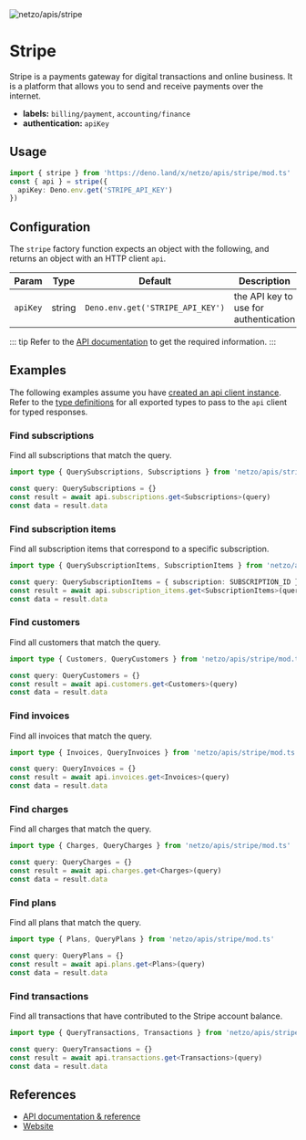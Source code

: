 <img src="https://raw.githubusercontent.com/netzo/netzo/main/assets/apis/stripe.svg" alt="netzo/apis/stripe" class="mb-5 w-75px">

# Stripe

Stripe is a payments gateway for digital transactions and online business. It is a platform that allows you to send and receive payments over the internet.

- **labels:** `billing/payment`, `accounting/finance`
- **authentication:** `apiKey`

## Usage

```ts
import { stripe } from 'https://deno.land/x/netzo/apis/stripe/mod.ts'
const { api } = stripe({
  apiKey: Deno.env.get('STRIPE_API_KEY')
})
```

## Configuration

The `stripe` factory function expects an object with the following, and returns an object with an HTTP client `api`.

| Param    | Type   | Default                          | Description                           |
|----------|--------|----------------------------------|---------------------------------------|
| `apiKey` | string | `Deno.env.get('STRIPE_API_KEY')` | the API key to use for authentication |


::: tip Refer to the [API documentation](https://stripe.com/docs/api) to get the required information.
:::

## Examples

The following examples assume you have [created an api client instance](#usage). Refer to the [type definitions](https://deno.land/x/netzo/apis/stripe/types.ts) for all exported types to pass to the `api` client for typed responses.

### Find subscriptions

Find all subscriptions that match the query.

```ts
import type { QuerySubscriptions, Subscriptions } from 'netzo/apis/stripe/mod.ts'

const query: QuerySubscriptions = {}
const result = await api.subscriptions.get<Subscriptions>(query)
const data = result.data
```

### Find subscription items

Find all subscription items that correspond to a specific subscription.

```ts
import type { QuerySubscriptionItems, SubscriptionItems } from 'netzo/apis/stripe/mod.ts'

const query: QuerySubscriptionItems = { subscription: SUBSCRIPTION_ID }
const result = await api.subscription_items.get<SubscriptionItems>(query)
const data = result.data
```

###  Find customers

Find all customers that match the query.

```ts
import type { Customers, QueryCustomers } from 'netzo/apis/stripe/mod.ts'

const query: QueryCustomers = {}
const result = await api.customers.get<Customers>(query)
const data = result.data
```

### Find invoices

Find all invoices that match the query.

```ts
import type { Invoices, QueryInvoices } from 'netzo/apis/stripe/mod.ts'

const query: QueryInvoices = {}
const result = await api.invoices.get<Invoices>(query)
const data = result.data
```

### Find charges

Find all charges that match the query.

```ts
import type { Charges, QueryCharges } from 'netzo/apis/stripe/mod.ts'

const query: QueryCharges = {}
const result = await api.charges.get<Charges>(query)
const data = result.data
```

### Find plans

Find all plans that match the query.

```ts
import type { Plans, QueryPlans } from 'netzo/apis/stripe/mod.ts'

const query: QueryPlans = {}
const result = await api.plans.get<Plans>(query)
const data = result.data
```

### Find transactions

Find all transactions that have contributed to the Stripe account balance.

```ts
import type { QueryTransactions, Transactions } from 'netzo/apis/stripe/mod.ts'

const query: QueryTransactions = {}
const result = await api.transactions.get<Transactions>(query)
const data = result.data
```

## References

- [API documentation & reference](https://stripe.com/docs/api)
- [Website](https://stripe.com)
